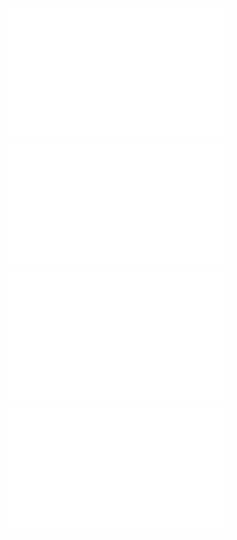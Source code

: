 ![](https://raw.githubusercontent.com/Pittab/github-stats/master/generated/overview.svg#gh-dark-mode-only)  
![](https://raw.githubusercontent.com/Pittab/github-stats/master/generated/overview.svg#gh-light-mode-only)  
![](https://raw.githubusercontent.com/Pittab/github-stats/master/generated/languages.svg#gh-dark-mode-only)  
![](https://raw.githubusercontent.com/Pittab/github-stats/master/generated/languages.svg#gh-light-mode-only)  
